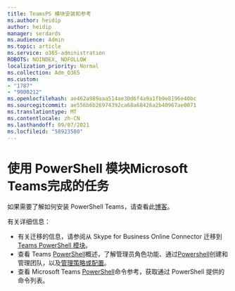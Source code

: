 ```yaml
---
title: TeamsPS 模块安装和参考
ms.author: heidip
author: heidip
manager: serdards
ms.audience: Admin
ms.topic: article
ms.service: o365-administration
ROBOTS: NOINDEX, NOFOLLOW
localization_priority: Normal
ms.collection: Adm_O365
ms.custom:
- "1787"
- "9000212"
ms.openlocfilehash: ae462a989aaa514ae30d6f4a9a1fb9e8196e40bc
ms.sourcegitcommit: ae556b6b26974392ca68a68426a2b40967ae0071
ms.translationtype: MT
ms.contentlocale: zh-CN
ms.lasthandoff: 09/07/2021
ms.locfileid: "58923580"
---
```

# <a name="what-you-can-accomplish-with-microsoft-teams-powershell-module"></a>使用 PowerShell 模块Microsoft Teams完成的任务

如果需要了解如何安装 PowerShell Teams，请查看此[博客](https://blogs.technet.microsoft.com/skypehybridguy/2017/11/07/microsoft-teams-powershell-support/)。

有关详细信息：

- 有关迁移的信息，请参阅从 Skype for Business Online Connector 迁移到[Teams PowerShell 模块](https://docs.microsoft.com/microsoftteams/teams-powershell-move-from-sfbo#how-to-migrate)。
- 查看 Teams [PowerShell](https://docs.microsoft.com/MicrosoftTeams/teams-powershell-overview)概述，了解管理员[](https://docs.microsoft.com/MicrosoftTeams/using-admin-roles)角色功能、通过[Powershell](https://docs.microsoft.com/MicrosoftTeams/teams-powershell-overview#creating-and-managing-teams-via-powershell)创建和管理团队，以及[管理策略或](https://docs.microsoft.com/MicrosoftTeams/teams-powershell-overview#managing-policies-via-powershell)[配置](https://docs.microsoft.com/MicrosoftTeams/teams-powershell-overview#managing-configurations-via-powershell)。 
- 查看 Microsoft Teams [PowerShell](https://docs.microsoft.com/powershell/module/teams/?view=teams-ps)命令参考，获取通过 PowerShell 提供的命令列表。 

